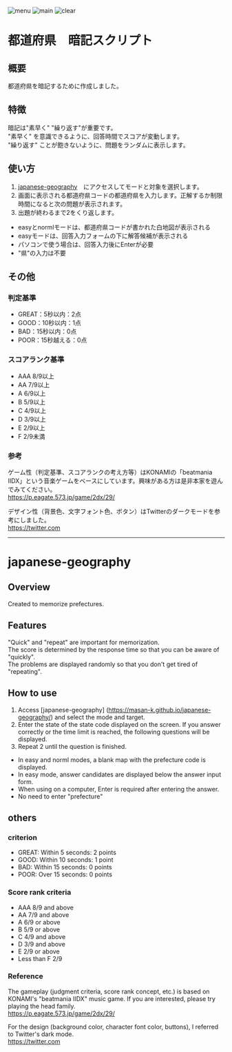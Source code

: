![menu](https://masan-k.github.io/japanese-geography/img/demo_menu.png "menu")
![main](https://masan-k.github.io/japanese-geography/img/demo_main.png "main")
![clear](https://masan-k.github.io/japanese-geography/img/demo_clear.png "clear")

# 都道府県　暗記スクリプト

## 概要
都道府県を暗記するために作成しました。

## 特徴
暗記は"素早く" "繰り返す"が重要です。<br>
"素早く" を意識できるように、回答時間でスコアが変動します。<br>
"繰り返す" ことが飽きないように、問題をランダムに表示します。<br>


## 使い方
1. [japanese-geography](https://masan-k.github.io/japanese-geography/)　にアクセスしてモードと対象を選択します。
2. 画面に表示される都道府県コードの都道府県を入力します。正解するか制限時間になると次の問題が表示されます。
3. 出題が終わるまで2をくり返します。


* easyとnormlモードは、都道府県コードが書かれた白地図が表示される
* easyモードは、回答入力フォームの下に解答候補が表示される
* パソコンで使う場合は、回答入力後にEnterが必要
* "県"の入力は不要

## その他

### 判定基準
* GREAT：5秒以内：2点
* GOOD：10秒以内：1点
* BAD：15秒以内：0点
* POOR：15秒越える：0点

### スコアランク基準
* AAA  8/9以上
* AA 7/9以上
* A 6/9以上
* B 5/9以上
* C 4/9以上
* D 3/9以上
* E 2/9以上
* F 2/9未満

### 参考
ゲーム性（判定基準、スコアランクの考え方等）はKONAMIの「beatmania IIDX」という音楽ゲームをベースにしています。興味がある方は是非本家を遊んでみてください。<br>
https://p.eagate.573.jp/game/2dx/29/

デザイン性（背景色、文字フォント色、ボタン）はTwitterのダークモードを参考にしました。<br>
https://twitter.com

----

# japanese-geography


## Overview
Created to memorize prefectures.

## Features
"Quick" and "repeat" are important for memorization. <br>
The score is determined by the response time so that you can be aware of "quickly". <br>
The problems are displayed randomly so that you don't get tired of "repeating". <br>


## How to use
1. Access [japanese-geography] (https://masan-k.github.io/japanese-geography/) and select the mode and target.
2. Enter the state of the state code displayed on the screen. If you answer correctly or the time limit is reached, the following questions will be displayed.
3. Repeat 2 until the question is finished.


* In easy and norml modes, a blank map with the prefecture code is displayed.
* In easy mode, answer candidates are displayed below the answer input form.
* When using on a computer, Enter is required after entering the answer.
* No need to enter "prefecture"

## others

### criterion
* GREAT: Within 5 seconds: 2 points
* GOOD: Within 10 seconds: 1 point
* BAD: Within 15 seconds: 0 points
* POOR: Over 15 seconds: 0 points

### Score rank criteria
* AAA 8/9 and above
* AA 7/9 and above
* A 6/9 or above
* B 5/9 or above
* C 4/9 and above
* D 3/9 and above
* E 2/9 or above
* Less than F 2/9

### Reference
The gameplay (judgment criteria, score rank concept, etc.) is based on KONAMI's "beatmania IIDX" music game. If you are interested, please try playing the head family. <br>
https://p.eagate.573.jp/game/2dx/29/

For the design (background color, character font color, buttons), I referred to Twitter's dark mode. <br>
https://twitter.com

